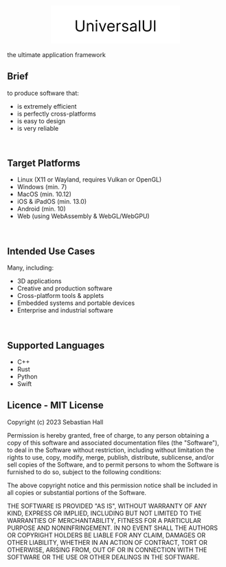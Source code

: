 <p align="center">
  <img src="Media/UUI-Logo-Wide.png" width="300" title="uUI Logo">
</p>

the ultimate application framework

<h2>Brief</h2>

to produce software that:

- is extremely efficient
- is perfectly cross-platforms
- is easy to design
- is very reliable

<br>

<h2>Target Platforms</h2>

- Linux (X11 or Wayland, requires Vulkan or OpenGL)
- Windows (min. 7)
- MacOS (min. 10.12)
- iOS & iPadOS (min. 13.0)
- Android (min. 10)
- Web (using WebAssembly & WebGL/WebGPU)

<br>

<h2>Intended Use Cases</h2>

Many, including:

- 3D applications
- Creative and production software
- Cross-platform tools & applets
- Embedded systems and portable devices
- Enterprise and industrial software

<br>

<h2>Supported Languages</h2>

- C++
- Rust
- Python
- Swift

<h2>Licence - MIT License</h2>

Copyright (c) 2023 Sebastian Hall

Permission is hereby granted, free of charge, to any person obtaining a copy
of this software and associated documentation files (the "Software"), to deal
in the Software without restriction, including without limitation the rights
to use, copy, modify, merge, publish, distribute, sublicense, and/or sell
copies of the Software, and to permit persons to whom the Software is
furnished to do so, subject to the following conditions:

The above copyright notice and this permission notice shall be included in all
copies or substantial portions of the Software.

THE SOFTWARE IS PROVIDED "AS IS", WITHOUT WARRANTY OF ANY KIND, EXPRESS OR
IMPLIED, INCLUDING BUT NOT LIMITED TO THE WARRANTIES OF MERCHANTABILITY,
FITNESS FOR A PARTICULAR PURPOSE AND NONINFRINGEMENT. IN NO EVENT SHALL THE
AUTHORS OR COPYRIGHT HOLDERS BE LIABLE FOR ANY CLAIM, DAMAGES OR OTHER
LIABILITY, WHETHER IN AN ACTION OF CONTRACT, TORT OR OTHERWISE, ARISING FROM,
OUT OF OR IN CONNECTION WITH THE SOFTWARE OR THE USE OR OTHER DEALINGS IN THE
SOFTWARE.
